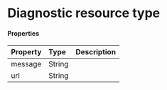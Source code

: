 # Diagnostic resource type



#### Properties
| Property	   | Type	|Description|
|:---------------|:--------|:----------|
|message|String||
|url|String||
